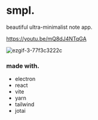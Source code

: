 # smpl.

beautiful ultra-minimalist note app.

https://youtu.be/mQ8dJ4NTqGA


![ezgif-3-77f3c3222c](https://github.com/user-attachments/assets/01125f2a-11c9-4066-9996-2985b32d5559)

### made with.

- electron
- react
- vite
- yarn
- tailwind
- jotai

